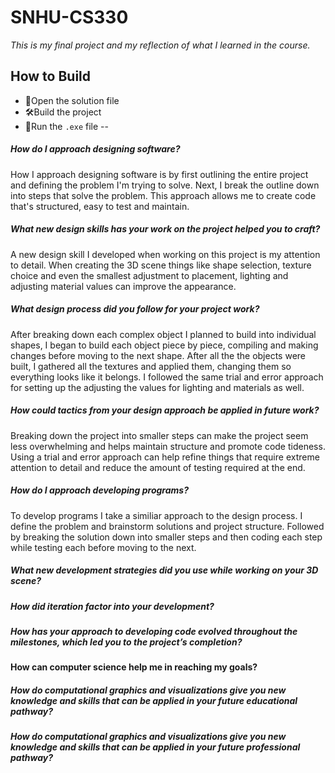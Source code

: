 # SNHU-CS330
*This is my final project and my reflection of what I learned in the course.*

## How to Build
- 📂Open the solution file
- 🛠️Build the project
- 🏃Run the `.exe` file
--

##### How do I approach designing software?
How I approach designing software is by first outlining the entire project and defining the problem I'm trying to solve. Next, I break the outline down into steps that solve the problem. This approach allows me to create code that's structured, easy to test and maintain.

##### What new design skills has your work on the project helped you to craft?
A new design skill I developed when working on this project is my attention to detail. When creating the 3D scene things like shape selection, texture choice and even the smallest adjustment to placement, lighting and adjusting material values can improve the appearance.

##### What design process did you follow for your project work?
After breaking down each complex object I planned to build into individual shapes, I began to build each object piece by piece, compiling and making changes before moving to the next shape. After all the the objects were built, I gathered all the textures and applied them, changing them so everything looks like it belongs. I followed the same trial and error approach for setting up the adjusting the values for lighting and materials as well. 

##### How could tactics from your design approach be applied in future work?
Breaking down the project into smaller steps can make the project seem less overwhelming and helps maintain structure and promote code tideness. Using a trial and error approach can help refine things that require extreme attention to detail and reduce the amount of testing required at the end.

##### How do I approach developing programs?
To develop programs I take a similiar approach to the design process. I define the problem and brainstorm solutions and project structure. Followed by breaking the solution down into smaller steps and then coding each step while testing each before moving to the next.

##### What new development strategies did you use while working on your 3D scene?
##### How did iteration factor into your development?
##### How has your approach to developing code evolved throughout the milestones, which led you to the project’s completion?

#### How can computer science help me in reaching my goals?
##### How do computational graphics and visualizations give you new knowledge and skills that can be applied in your future educational pathway?
##### How do computational graphics and visualizations give you new knowledge and skills that can be applied in your future professional pathway?
